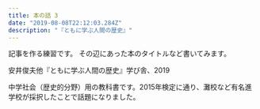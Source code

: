 ```yaml
---
title: 本の話 3
date: "2019-08-08T22:12:03.284Z"
description: "『ともに学ぶ人間の歴史』"
---
```


記事を作る練習です。
その辺にあった本のタイトルなど書いてみます。

安井俊夫他『ともに学ぶ人間の歴史』学び舎、2019

中学社会（歴史的分野）用の教科書です。2015年検定に通り、灘校など有名進学校が採択したことで話題になりました。
